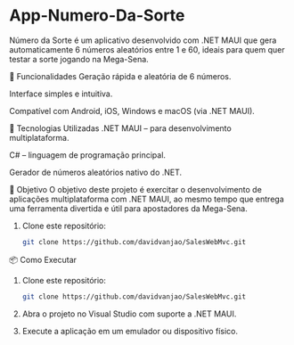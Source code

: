 # App-Numero-Da-Sorte
Número da Sorte é um aplicativo desenvolvido com .NET MAUI que gera automaticamente 6 números aleatórios entre 1 e 60, ideais para quem quer testar a sorte jogando na Mega-Sena.

🧩 Funcionalidades
Geração rápida e aleatória de 6 números.

Interface simples e intuitiva.

Compatível com Android, iOS, Windows e macOS (via .NET MAUI).

🚀 Tecnologias Utilizadas
.NET MAUI – para desenvolvimento multiplataforma.

C# – linguagem de programação principal.

Gerador de números aleatórios nativo do .NET.

📱 Objetivo
O objetivo deste projeto é exercitar o desenvolvimento de aplicações multiplataforma com .NET MAUI, ao mesmo tempo que entrega uma ferramenta divertida e útil para apostadores da Mega-Sena.

1. Clone este repositório:
   ```bash
   git clone https://github.com/davidvanjao/SalesWebMvc.git
   ```


📦 Como Executar
1. Clone este repositório:
   ```bash
   git clone https://github.com/davidvanjao/SalesWebMvc.git
   ```
2. Abra o projeto no Visual Studio com suporte a .NET MAUI.

3. Execute a aplicação em um emulador ou dispositivo físico.